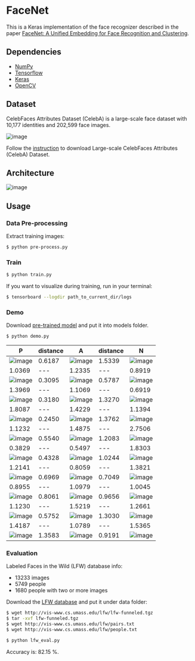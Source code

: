 # FaceNet

This is a Keras implementation of the face recognizer described in the paper [FaceNet: A Unified Embedding for Face Recognition and Clustering](https://arxiv.org/abs/1503.03832).

## Dependencies
- [NumPy](http://docs.scipy.org/doc/numpy-1.10.1/user/install.html)
- [Tensorflow](https://www.tensorflow.org/versions/r0.8/get_started/os_setup.html)
- [Keras](https://keras.io/#installation)
- [OpenCV](https://opencv-python-tutroals.readthedocs.io/en/latest/)

## Dataset

CelebFaces Attributes Dataset (CelebA) is a large-scale face dataset with 10,177 identities and 202,599 face images.

![image](https://github.com/foamliu/FaceNet/raw/master/images/CelebA.png)

Follow the [instruction](http://mmlab.ie.cuhk.edu.hk/projects/CelebA.html) to download Large-scale CelebFaces Attributes (CelebA) Dataset.

## Architecture
![image](https://github.com/foamliu/FaceNet/raw/master/images/model.png)

## Usage
### Data Pre-processing
Extract training images:
```bash
$ python pre-process.py
```

### Train
```bash
$ python train.py
```

If you want to visualize during training, run in your terminal:
```bash
$ tensorboard --logdir path_to_current_dir/logs
```

### Demo

Download [pre-trained model](https://github.com/foamliu/Look-Into-Person/releases/download/v1.0/model.119-2.2473.hdf5) and put it into models folder.

```bash
$ python demo.py
```

P | distance | A | distance | N |
|---|---|---|---|---|
|![image](https://github.com/foamliu/FaceNet/raw/master/images/0_p_image.png)|0.6187|![image](https://github.com/foamliu/FaceNet/raw/master/images/0_a_image.png)|1.5339|![image](https://github.com/foamliu/FaceNet/raw/master/images/0_n_image.png)|
|1.0369|---|1.2335|---|0.8919|
|![image](https://github.com/foamliu/FaceNet/raw/master/images/1_p_image.png)|0.3095|![image](https://github.com/foamliu/FaceNet/raw/master/images/1_a_image.png)|0.5787|![image](https://github.com/foamliu/FaceNet/raw/master/images/1_n_image.png)|
|1.3969|---|1.1069|---|0.6919|
|![image](https://github.com/foamliu/FaceNet/raw/master/images/2_p_image.png)|0.3180|![image](https://github.com/foamliu/FaceNet/raw/master/images/2_a_image.png)|1.3270|![image](https://github.com/foamliu/FaceNet/raw/master/images/2_n_image.png)|
|1.8087|---|1.4229|---|1.1394|
|![image](https://github.com/foamliu/FaceNet/raw/master/images/3_p_image.png)|0.2450|![image](https://github.com/foamliu/FaceNet/raw/master/images/3_a_image.png)|1.3762|![image](https://github.com/foamliu/FaceNet/raw/master/images/3_n_image.png)|
|1.1232|---|1.4875|---|2.7506|
|![image](https://github.com/foamliu/FaceNet/raw/master/images/4_p_image.png)|0.5540|![image](https://github.com/foamliu/FaceNet/raw/master/images/4_a_image.png)|1.2083|![image](https://github.com/foamliu/FaceNet/raw/master/images/4_n_image.png)|
|0.3829|---|0.5497|---|1.8303|
|![image](https://github.com/foamliu/FaceNet/raw/master/images/5_p_image.png)|0.4328|![image](https://github.com/foamliu/FaceNet/raw/master/images/5_a_image.png)|1.0244|![image](https://github.com/foamliu/FaceNet/raw/master/images/5_n_image.png)|
|1.2141|---|0.8059|---|1.3821|
|![image](https://github.com/foamliu/FaceNet/raw/master/images/6_p_image.png)|0.6969|![image](https://github.com/foamliu/FaceNet/raw/master/images/6_a_image.png)|0.7049|![image](https://github.com/foamliu/FaceNet/raw/master/images/6_n_image.png)|
|0.8955|---|1.0979|---|1.0045|
|![image](https://github.com/foamliu/FaceNet/raw/master/images/7_p_image.png)|0.8061|![image](https://github.com/foamliu/FaceNet/raw/master/images/7_a_image.png)|0.9656|![image](https://github.com/foamliu/FaceNet/raw/master/images/7_n_image.png)|
|1.1230|---|1.5219|---|1.2661|
|![image](https://github.com/foamliu/FaceNet/raw/master/images/8_p_image.png)|0.5752|![image](https://github.com/foamliu/FaceNet/raw/master/images/8_a_image.png)|1.3030|![image](https://github.com/foamliu/FaceNet/raw/master/images/8_n_image.png)|
|1.4187|---|1.0789|---|1.5365|
|![image](https://github.com/foamliu/FaceNet/raw/master/images/9_p_image.png)|1.3583|![image](https://github.com/foamliu/FaceNet/raw/master/images/9_a_image.png)|0.9191|![image](https://github.com/foamliu/FaceNet/raw/master/images/9_n_image.png)|

### Evaluation

Labeled Faces in the Wild (LFW) database info:

- 13233 images
- 5749 people
- 1680 people with two or more images

Download the [LFW database](http://vis-www.cs.umass.edu/lfw/lfw-funneled.tgz) and put it under data folder:

```bash
$ wget http://vis-www.cs.umass.edu/lfw/lfw-funneled.tgz
$ tar -xvf lfw-funneled.tgz
$ wget http://vis-www.cs.umass.edu/lfw/pairs.txt
$ wget http://vis-www.cs.umass.edu/lfw/people.txt

$ python lfw_eval.py
```

Accuracy is: 82.15 %.